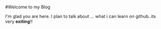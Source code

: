 #Welcome to my Blog

I'm glad you are here. I plan to talk about ...
what i can learn on github..its very **exiting**!!
